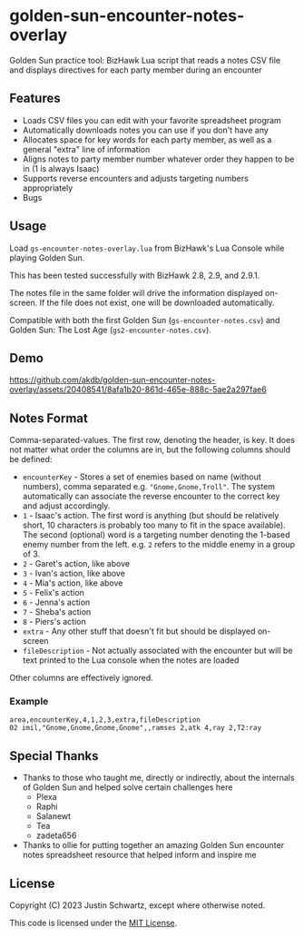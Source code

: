 # golden-sun-encounter-notes-overlay

Golden Sun practice tool: BizHawk Lua script that reads a notes CSV file and displays directives for each party member during an encounter

## Features

- Loads CSV files you can edit with your favorite spreadsheet program
- Automatically downloads notes you can use if you don't have any
- Allocates space for key words for each party member, as well as a general "extra" line of information
- Aligns notes to party member number whatever order they happen to be in (1 is always Isaac)
- Supports reverse encounters and adjusts targeting numbers appropriately
- Bugs

## Usage

Load `gs-encounter-notes-overlay.lua` from BizHawk's Lua Console while playing Golden Sun.

This has been tested successfully with BizHawk 2.8, 2.9, and 2.9.1.

The notes file in the same folder will drive the information displayed on-screen.
If the file does not exist, one will be downloaded automatically.

Compatible with both the first Golden Sun (`gs-encounter-notes.csv`) and Golden Sun: The Lost Age (`gs2-encounter-notes.csv`).

## Demo

https://github.com/akdb/golden-sun-encounter-notes-overlay/assets/20408541/8afa1b20-861d-465e-888c-5ae2a297fae6

## Notes Format

Comma-separated-values.
The first row, denoting the header, is key.
It does not matter what order the columns are in, but the following columns should be defined:

- `encounterKey` - Stores a set of enemies based on name (without numbers), comma separated e.g. `"Gnome,Gnome,Troll"`.
The system automatically can associate the reverse encounter to the correct key and adjust accordingly.
- `1` - Isaac's action. The first word is anything (but should be relatively short, 10 characters is probably too many to fit in the space available).
The second (optional) word is a targeting number denoting the 1-based enemy number from the left. e.g. `2` refers to the middle enemy in a group of 3.
- `2` - Garet's action, like above
- `3` - Ivan's action, like above
- `4` - Mia's action, like above
- `5` - Felix's action
- `6` - Jenna's action
- `7` - Sheba's action
- `8` - Piers's action
- `extra` - Any other stuff that doesn't fit but should be displayed on-screen
- `fileDescription` - Not actually associated with the encounter but will be text printed to the Lua console when the notes are loaded

Other columns are effectively ignored.

### Example

```text
area,encounterKey,4,1,2,3,extra,fileDescription
02 imil,"Gnome,Gnome,Gnome,Gnome",,ramses 2,atk 4,ray 2,T2:ray
```

## Special Thanks

- Thanks to those who taught me, directly or indirectly, about the internals of Golden Sun and helped solve certain challenges here
  - Plexa
  - Raphi
  - Salanewt
  - Tea
  - zadeta656
- Thanks to ollie for putting together an amazing Golden Sun encounter notes spreadsheet resource that helped inform and inspire me

## License

Copyright (C) 2023 Justin Schwartz, except where otherwise noted.

This code is licensed under the [MIT License](LICENSE).
